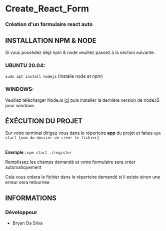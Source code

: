 # Create_React_Form
<h3>Création d'un formulaire react auto</h3>

<h2>INSTALLATION NPM & NODE</h2>
Si vous possédez déjà npm & node veuillez passez à la section suivante.

<h3>UBUNTU 20.04:</h3>
<code>sudo apt install nodejs</code> (installe node et npm)<br>

<h3>WINDOWS:</h3>
<span>Veuillez télécharger NodeJs <a href="https://nodejs.org/fr/download/" target="_blank">ici</a> puis installer la dernière version de nodeJS pour windows</span>

<h2>ÉXÉCUTION DU PROJET</h2>
<span>Sur votre terminal dirigez vous dans le répertoire <strong>app</strong> du projet et faites <code>npm start {nom du dossier où créer le fichier}</code></span></br></br>

<p><strong>Exemple : </strong><code>npm start ./register</code></p>

<p>Remplissez les champs demandé et votre formulaire sera créer automatiquement</p>

<p>Cela vous créera le fichier dans le répertoire demandé si il existe sinon une erreur sera retournée</p>

<h2>INFORMATIONS</h2>
<h3>Développeur</h3>
<ul>
  <li>Bryan Da Silva</li>
</ul>
